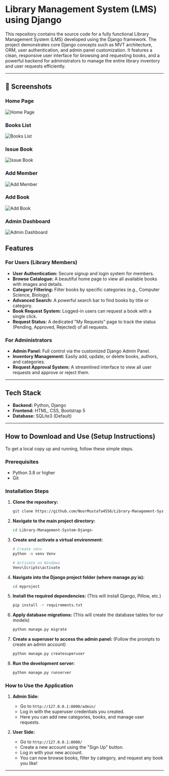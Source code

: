 # Library Management System (LMS) using Django

This repository contains the source code for a fully functional Library Management System (LMS) developed using the Django framework. The project demonstrates core Django concepts such as MVT architecture, ORM, user authentication, and admin panel customization. It features a clean, responsive user interface for browsing and requesting books, and a powerful backend for administrators to manage the entire library inventory and user requests efficiently.

---
## 📸 Screenshots

### Home Page
![Home Page](myproject/myapp/static/images/1.jpg)

### Books List
![Books List](myproject/myapp/static/images/2.jpg)

### Issue Book
![Issue Book](myproject/myapp/static/images/3.jpg)

### Add Member
![Add Member](myproject/myapp/static/images/4.jpg)

### Add Book
![Add Book](myproject/myapp/static/images/5.jpg)

### Admin Dashboard
![Admin Dashboard](myproject/myapp/static/images/6.jpg)


## Features

### For Users (Library Members)
- **User Authentication:** Secure signup and login system for members.
- **Browse Catalogue:** A beautiful home page to view all available books with images and details.
- **Category Filtering:** Filter books by specific categories (e.g., Computer Science, Biology).
- **Advanced Search:** A powerful search bar to find books by title or category.
- **Book Request System:** Logged-in users can request a book with a single click.
- **Request Status:** A dedicated "My Requests" page to track the status (Pending, Approved, Rejected) of all requests.

### For Administrators
- **Admin Panel:** Full control via the customized Django Admin Panel.
- **Inventory Management:** Easily add, update, or delete books, authors, and categories.
- **Request Approval System:** A streamlined interface to view all user requests and approve or reject them.

---

## Tech Stack
- **Backend:** Python, Django
- **Frontend:** HTML, CSS, Bootstrap 5
- **Database:** SQLite3 (Default)

---



## How to Download and Use (Setup Instructions)

To get a local copy up and running, follow these simple steps.

### Prerequisites
- Python 3.8 or higher
- Git

### Installation Steps

1.  **Clone the repository:**
    ```bash
    git clone https://github.com/NoorMustafa4556/Library-Management-System-Django-.git
    ```

2.  **Navigate to the main project directory:**
    ```bash
    cd Library-Management-System-Django-
    ```

3.  **Create and activate a virtual environment:**
    ```bash
    # Create venv
    python -m venv Venv

    # Activate on Windows
    Venv\Scripts\activate
    ```

4.  **Navigate into the Django project folder (where manage.py is):**
    ```bash
    cd myproject
    ```

5.  **Install the required dependencies:**
    (This will install Django, Pillow, etc.)
    ```bash
    pip install -r requirements.txt
    ```

6.  **Apply database migrations:**
    (This will create the database tables for our models)
    ```bash
    python manage.py migrate
    ```

7.  **Create a superuser to access the admin panel:**
    (Follow the prompts to create an admin account)
    ```bash
    python manage.py createsuperuser
    ```

8.  **Run the development server:**
    ```bash
    python manage.py runserver
    ```

### How to Use the Application

1.  **Admin Side:**
    -   Go to `http://127.0.0.1:8000/admin/`
    -   Log in with the superuser credentials you created.
    -   Here you can add new categories, books, and manage user requests.

2.  **User Side:**
    -   Go to `http://127.0.0.1:8000/`
    -   Create a new account using the "Sign Up" button.
    -   Log in with your new account.
    -   You can now browse books, filter by category, and request any book you like!


---

